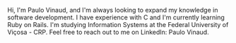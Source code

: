 Hi, I'm Paulo Vinaud, and I'm always looking to expand my knowledge in software development. I have experience with C and I'm currently learning Ruby on Rails. I'm studying Information Systems at the Federal University of Viçosa - CRP. Feel free to reach out to me on LinkedIn: Paulo Vinaud.

<!---
VinPaulo/VinPaulo is a ✨ special ✨ repository because its `README.md` (this file) appears on your GitHub profile.
You can click the Preview link to take a look at your changes.
--->

